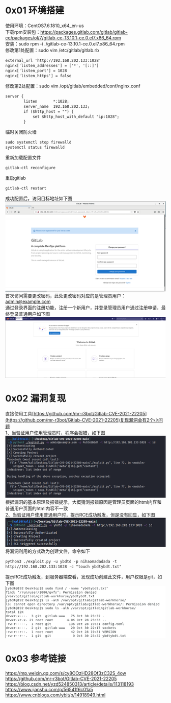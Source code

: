 # 0x01 环境搭建
使用环境：CentOS7.6.1810_x64_en-us  
下载rpm安装包：https://packages.gitlab.com/gitlab/gitlab-ce/packages/ol/7/gitlab-ce-13.10.1-ce.0.el7.x86_64.rpm  
安装：sudo rpm -i ./gitlab-ce-13.10.1-ce.0.el7.x86_64.rpm  
修改第1处配置：sudo vim /etc/gitlab/gitlab.rb
```
external_url 'http://192.168.202.133:1028'
nginx['listen_addresses'] = ['*', '[::]']
nginx['listen_port'] = 1028
nginx['listen_https'] = false
```
修改第2处配置：sudo vim /opt/gitlab/embedded/conf/nginx.conf
```
server {
        listen       *:1028;
        server_name  192.168.202.133;
        if ($http_host = "") {
            set $http_host_with_default "ip:1028";
        }
```
临时关闭防火墙
```
sudo systemctl stop firewalld
systemctl status firewalld
```
重新加载配置文件
```
gitlab-ctl reconfigure
```
重启gitlab
```
gitlab-ctl restart
```
成功配置后，访问目标地址如下图  
![image](./pic/1.png)  
首次访问需要更改密码，此处更改密码对应的是管理员用户：admin@example.com  
通过登录界面的注册功能，注册一个新用户，并登录管理员用户通过注册申请，最终登录普通用户如下图  
![image](./pic/2.png)  
# 0x02 漏洞复现
直接使用工具[https://github.com/mr-r3bot/Gitlab-CVE-2021-22205](https://github.com/mr-r3bot/Gitlab-CVE-2021-22205)复现漏洞会有2个小问题  
1、当验证用户使用管理员时，程序会报错，如下图  
![image](./pic/a.png)  
根据漏洞的基本原理及报错提示，大概猜测报错原因是管理员页面的html内容和普通用户页面的html内容不一致  
2、当验证用户使用普通用户时，提示RCE成功触发，但是没有回显，如下图  
![image](./pic/3.png)  
将漏洞利用的方式改为创建文件，命令如下
```
python3 ./exploit.py -u ybdtd -p nihaomadadada -t http://192.168.202.133:1028 -c "touch ybdtybdt.txt"
```
提示RCE成功触发，到服务器端查看，发现成功创建此文件，用户权限是git，如下图  
![image](./pic/4.png)  
# 0x03 参考链接
https://mp.weixin.qq.com/s/cy8OOzHD28Of3zC32S_4ow  
https://github.com/mr-r3bot/Gitlab-CVE-2021-22205  
https://blog.csdn.net/yzd524850313/article/details/113118193  
https://www.jianshu.com/p/56541f6c01a5  
https://www.cnblogs.com/ybit/p/14918949.html  
